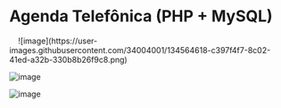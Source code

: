 # Agenda Telefônica (PHP + MySQL)

<div style="text-aling:center;">
  &nbsp;&nbsp;&nbsp;
  ![image](https://user-images.githubusercontent.com/34004001/134564618-c397f4f7-8c02-41ed-a32b-330b8b26f9c8.png)
  
</div>
<div> 
  
  ![image](https://user-images.githubusercontent.com/34004001/134564753-733a2b05-e148-4e8b-a5bf-e6ac49de05f8.png)
  
  ![image](https://user-images.githubusercontent.com/34004001/134564809-b1d9a4ce-0539-4d25-a5aa-c77f5bd80e1d.png)

</div>


